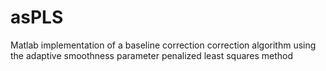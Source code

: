 # asPLS
Matlab implementation of a baseline correction correction algorithm using the adaptive smoothness parameter penalized least squares method
